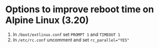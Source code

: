 # Options to improve reboot time on Alpine Linux (3.20)

1. In `/boot/extlinux.conf` set `PROMPT 1` and `TIMEOUT 1`
2. In `/etc/rc.conf` uncomment and set `rc_parallel="YES"`
